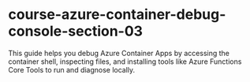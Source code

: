 # course-azure-container-debug-console-section-03
This guide helps you debug Azure Container Apps by accessing the container shell, inspecting files, and installing tools like Azure Functions Core Tools to run and diagnose locally.
